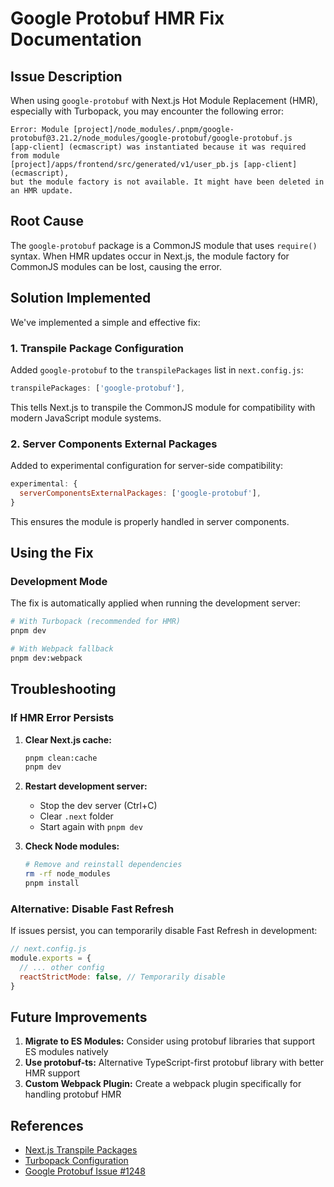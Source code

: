 # Google Protobuf HMR Fix Documentation

## Issue Description

When using `google-protobuf` with Next.js Hot Module Replacement (HMR), especially with Turbopack, you may encounter the following error:

```
Error: Module [project]/node_modules/.pnpm/google-protobuf@3.21.2/node_modules/google-protobuf/google-protobuf.js 
[app-client] (ecmascript) was instantiated because it was required from module 
[project]/apps/frontend/src/generated/v1/user_pb.js [app-client] (ecmascript), 
but the module factory is not available. It might have been deleted in an HMR update.
```

## Root Cause

The `google-protobuf` package is a CommonJS module that uses `require()` syntax. When HMR updates occur in Next.js, the module factory for CommonJS modules can be lost, causing the error.

## Solution Implemented

We've implemented a simple and effective fix:

### 1. Transpile Package Configuration

Added `google-protobuf` to the `transpilePackages` list in `next.config.js`:

```javascript
transpilePackages: ['google-protobuf'],
```

This tells Next.js to transpile the CommonJS module for compatibility with modern JavaScript module systems.

### 2. Server Components External Packages

Added to experimental configuration for server-side compatibility:

```javascript
experimental: {
  serverComponentsExternalPackages: ['google-protobuf'],
}
```

This ensures the module is properly handled in server components.

## Using the Fix

### Development Mode

The fix is automatically applied when running the development server:

```bash
# With Turbopack (recommended for HMR)
pnpm dev

# With Webpack fallback
pnpm dev:webpack
```


## Troubleshooting

### If HMR Error Persists

1. **Clear Next.js cache:**
   ```bash
   pnpm clean:cache
   pnpm dev
   ```

2. **Restart development server:**
   - Stop the dev server (Ctrl+C)
   - Clear `.next` folder
   - Start again with `pnpm dev`

3. **Check Node modules:**
   ```bash
   # Remove and reinstall dependencies
   rm -rf node_modules
   pnpm install
   ```

### Alternative: Disable Fast Refresh

If issues persist, you can temporarily disable Fast Refresh in development:

```javascript
// next.config.js
module.exports = {
  // ... other config
  reactStrictMode: false, // Temporarily disable
}
```

## Future Improvements

1. **Migrate to ES Modules:** Consider using protobuf libraries that support ES modules natively
2. **Use protobuf-ts:** Alternative TypeScript-first protobuf library with better HMR support
3. **Custom Webpack Plugin:** Create a webpack plugin specifically for handling protobuf HMR

## References

- [Next.js Transpile Packages](https://nextjs.org/docs/app/api-reference/next-config-js/transpilePackages)
- [Turbopack Configuration](https://turbo.build/pack/docs/features/customizing-turbopack)
- [Google Protobuf Issue #1248](https://github.com/protocolbuffers/protobuf/issues/1248)
